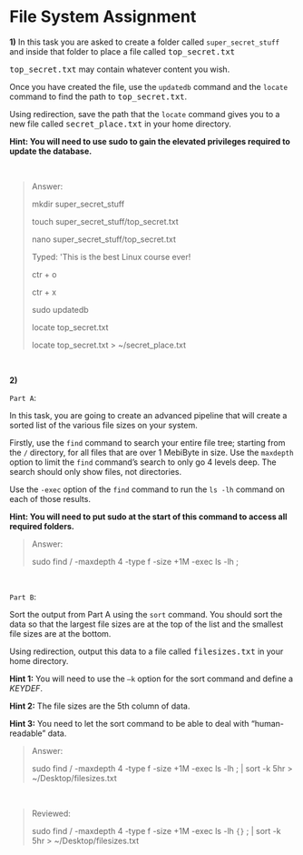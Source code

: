 # **File System Assignment**

**1)**
In this task you are asked to create a folder called `super_secret_stuff` and inside that folder to
place a file called <kbd>top_secret.txt</kbd>

<kbd>top_secret.txt</kbd> may contain whatever content you wish.

Once you have created the file, use the `updatedb` command and the `locate` command to find
the path to <kbd>top_secret.txt</kbd>.

Using redirection, save the path that the `locate` command gives you to a new file called
<kbd>secret_place.txt</kbd> in your home directory.

**Hint: You will need to use sudo to gain the elevated privileges required to update the
database.**

&nbsp;

> Answer: 
> 
> mkdir super_secret_stuff
>
> touch super_secret_stuff/top_secret.txt
>
> nano super_secret_stuff/top_secret.txt
>
> Typed: 'This is the best Linux course ever!
>
> ctr + o
>
> ctr + x
>
> sudo updatedb
>
> locate top_secret.txt
>
> locate top_secret.txt > ~/secret_place.txt 


&nbsp;

**2)**

`Part A`:


In this task, you are going to create an advanced pipeline that will create a sorted list of
the various file sizes on your system.

Firstly, use the `find` command to search your entire file tree; starting from the `/`
directory, for all files that are over 1 MebiByte in size. Use the `maxdepth` option to limit
the `find` command’s search to only go 4 levels deep. The search should only show
files, not directories.

Use the `-exec` option of the `find` command to run the `ls -lh` command on each of
those results.

**Hint: You will need to put sudo at the start of this command to access all required
folders.**

> Answer:
>
> sudo find / -maxdepth 4 -type f -size +1M -exec ls -lh \;

&nbsp;

`Part B`:

Sort the output from Part A using the `sort` command. You should sort the data so that
the largest file sizes are at the top of the list and the smallest file sizes are at the bottom.

Using redirection, output this data to a file called <kbd>filesizes.txt</kbd> in your home directory.

**Hint 1:** You will need to use the `–k` option for the sort command and define a
*KEYDEF*.

**Hint 2:** The file sizes are the 5th column of data.

**Hint 3:** You need to let the sort command to be able to deal with “human-readable”
data.

> Answer:
>
> sudo find / -maxdepth 4 -type f -size +1M -exec ls -lh \; | sort -k 5hr > ~/Desktop/filesizes.txt

&nbsp;

> Reviewed:
>
> sudo find / -maxdepth 4 -type f -size +1M -exec ls -lh `{}` \; | sort -k 5hr > ~/Desktop/filesizes.txt